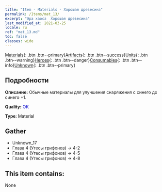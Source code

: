 ```yaml
---
title: "Item - Materials - Хорошая древесина"
permalink: /Items/mat_13/
excerpt: "Эра хаоса  Хорошая древесина"
last_modified_at: 2021-03-25
locale: ru
ref: "mat_13.md"
toc: false
classes: wide
---
```

 [Materials](/ru/Items/){: .btn .btn--primary}[Artifacts](/ru/Items/Artifacts/){: .btn .btn--success}[Units](/ru/Items/Units/){: .btn .btn--warning}[Heroes](/ru/Items/Heroes/){: .btn .btn--danger}[Consumables](/ru/Items/Consumables/){: .btn .btn--info}[Unknown](/ru/Items/Unknown/){: .btn .btn--primary}

## Подробности
 **Описание:** Обычные материалы для улучшения снаряжения c синего до синего +1.

 **Quality:** <span style="color: #0000CD">OK</span>

 **Type:** Material

## Gather

*    Unknown_17 
*    Глава 4 (Утесы грифонов) -> 4-2 
*    Глава 4 (Утесы грифонов) -> 4-5 
*    Глава 4 (Утесы грифонов) -> 4-8 

## This item contains:

  None

